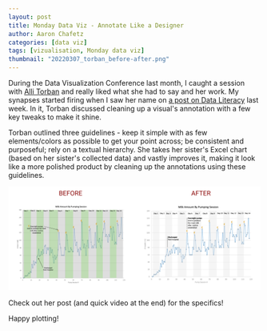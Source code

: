 ```yaml
---
layout: post
title: Monday Data Viz - Annotate Like a Designer
author: Aaron Chafetz
categories: [data viz]
tags: [vizualisation, Monday data viz]
thumbnail: "20220307_torban_before-after.png"
---
```

  
During the Data Visualization Conference last month, I caught a session with [Alli Torban](https://www.allitorban.com/) and really liked what she had to say and her work. My synapses started firing when I saw her name on [a post on Data Literacy](https://dataliteracy.com/how-to-annotate-like-a-designer/) last week. In it, Torban discussed cleaning up a visual's annotation with a few key tweaks to make it shine. 

Torban outlined three guidelines - keep it simple with as few elements/colors as possible to get your point across; be consistent and purposeful; rely on a textual hierarchy. She takes her sister's  Excel chart (based on her sister's collected data) and vastly improves it, making it look like a more polished product by cleaning up the annotations using these guidelines.

![troop movement into Ukraine](/assets/images/posts/20220307_torban_before-after.png)

Check out her post (and quick video at the end) for the specifics!

Happy plotting!
